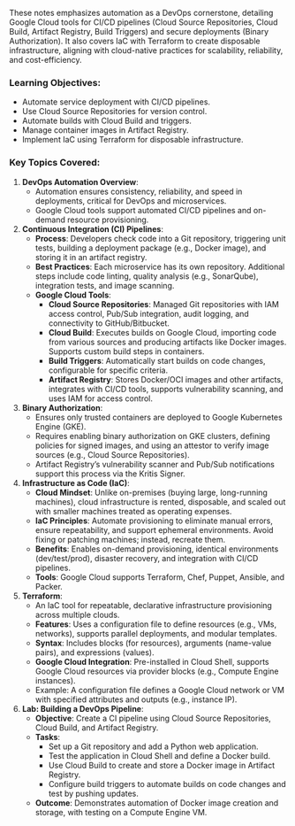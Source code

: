 
These notes emphasizes automation as a DevOps cornerstone, detailing Google Cloud tools for CI/CD pipelines (Cloud Source Repositories, Cloud Build, Artifact Registry, Build Triggers) and secure deployments (Binary Authorization). It also covers IaC with Terraform to create disposable infrastructure, aligning with cloud-native practices for scalability, reliability, and cost-efficiency.

### Learning Objectives:

- Automate service deployment with CI/CD pipelines.
- Use Cloud Source Repositories for version control.
- Automate builds with Cloud Build and triggers.
- Manage container images in Artifact Registry.
- Implement IaC using Terraform for disposable infrastructure.

### Key Topics Covered:

1. **DevOps Automation Overview**:
    - Automation ensures consistency, reliability, and speed in deployments, critical for DevOps and microservices.
    - Google Cloud tools support automated CI/CD pipelines and on-demand resource provisioning.
2. **Continuous Integration (CI) Pipelines**:
    - **Process**: Developers check code into a Git repository, triggering unit tests, building a deployment package (e.g., Docker image), and storing it in an artifact registry.
    - **Best Practices**: Each microservice has its own repository. Additional steps include code linting, quality analysis (e.g., SonarQube), integration tests, and image scanning.
    - **Google Cloud Tools**:
        - **Cloud Source Repositories**: Managed Git repositories with IAM access control, Pub/Sub integration, audit logging, and connectivity to GitHub/Bitbucket.
        - **Cloud Build**: Executes builds on Google Cloud, importing code from various sources and producing artifacts like Docker images. Supports custom build steps in containers.
        - **Build Triggers**: Automatically start builds on code changes, configurable for specific criteria.
        - **Artifact Registry**: Stores Docker/OCI images and other artifacts, integrates with CI/CD tools, supports vulnerability scanning, and uses IAM for access control.
3. **Binary Authorization**:
    - Ensures only trusted containers are deployed to Google Kubernetes Engine (GKE).
    - Requires enabling binary authorization on GKE clusters, defining policies for signed images, and using an attestor to verify image sources (e.g., Cloud Source Repositories).
    - Artifact Registry’s vulnerability scanner and Pub/Sub notifications support this process via the Kritis Signer.
4. **Infrastructure as Code (IaC)**:
    - **Cloud Mindset**: Unlike on-premises (buying large, long-running machines), cloud infrastructure is rented, disposable, and scaled out with smaller machines treated as operating expenses.
    - **IaC Principles**: Automate provisioning to eliminate manual errors, ensure repeatability, and support ephemeral environments. Avoid fixing or patching machines; instead, recreate them.
    - **Benefits**: Enables on-demand provisioning, identical environments (dev/test/prod), disaster recovery, and integration with CI/CD pipelines.
    - **Tools**: Google Cloud supports Terraform, Chef, Puppet, Ansible, and Packer.
5. **Terraform**:
    - An IaC tool for repeatable, declarative infrastructure provisioning across multiple clouds.
    - **Features**: Uses a configuration file to define resources (e.g., VMs, networks), supports parallel deployments, and modular templates.
    - **Syntax**: Includes blocks (for resources), arguments (name-value pairs), and expressions (values).
    - **Google Cloud Integration**: Pre-installed in Cloud Shell, supports Google Cloud resources via provider blocks (e.g., Compute Engine instances).
    - Example: A configuration file defines a Google Cloud network or VM with specified attributes and outputs (e.g., instance IP).
6. **Lab: Building a DevOps Pipeline**:
    - **Objective**: Create a CI pipeline using Cloud Source Repositories, Cloud Build, and Artifact Registry.
    - **Tasks**:
        - Set up a Git repository and add a Python web application.
        - Test the application in Cloud Shell and define a Docker build.
        - Use Cloud Build to create and store a Docker image in Artifact Registry.
        - Configure build triggers to automate builds on code changes and test by pushing updates.
    - **Outcome**: Demonstrates automation of Docker image creation and storage, with testing on a Compute Engine VM.